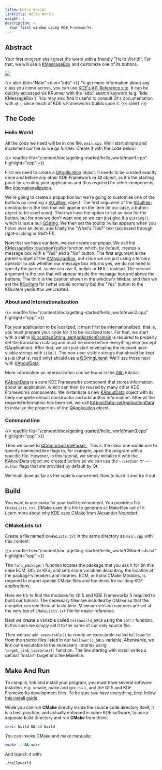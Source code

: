 ```yaml
---
title: Hello World!
linkTitle: Hello World!
weight: 1
description: >
  Your first window using KDE Frameworks
---
```


## Abstract

Your first program shall greet the world with a friendly "Hello World!". For that, we will use a [KMessageBox](docs:kwidgetsaddons;KMessageBox) and customize one of its buttons.

![](result.png)

{{< alert title="Note" color="info" >}}
To get more information about any class you come across, you can use [KDE's API Reference site](https://api.kde.org/index.html). It can be quickly accessed via KRunner with the 'kde:' search keyword (e.g. 'kde: KMessageBox'). You may also find it useful to consult Qt's documentation with `qt:`, since much of KDE's Frameworks builds upon it.
{{< /alert >}}


## The Code

### Hello World

All the code we need will be in one file, `main.cpp`. We'll start simple and increment our file as we go further. Create it with the code below: 


{{< readfile file="/content/docs/getting-started/hello_world/main1.cpp" highlight="cpp" >}}

First we need to create a [QApplication](https://doc.qt.io/qt-5/qapplication.html) object. It needs to be created exactly once and before any other KDE Framework or Qt object, as it's the starting point for creating your application and thus required for other components, like [Internationalization](../i18n/).

We're going to create a popup box but we're going to customise one of the buttons by creating a [KGuiItem](docs:kwidgetsaddons;KGuiItem) object. The first argument of the [KGuiItem](docs:kwidgetsaddons;KGuiItem) constructor is the text that will appear on the item (in our case, a button object to be used soon). Then we have the option to set an icon for the button, but for now we don't want one so we can just give it a `QString()`, which is just a null [QString](https://doc.qt.io/qt-5/qstring.html). We then set the tooltip (what appears when you hover over an item), and finally the "What's This?" text (accessed through right-clicking or Shift-F1).

Now that we have our item, we can create our popup. We call the [KMessageBox::questionYesNo](docs:kwidgetsaddons;KMessageBox::questionYesNo) function which, by default, creates a message box with a "Yes" and a "No" button. The first argument is the parent widget of the [KMessageBox](docs:kwidgetsaddons;KMessageBox), but since we are just using a ternary operator to ask whether our message box returns yes, we do not need to specify the parent, so we can use 0, nullptr or NULL instead. The second argument is the text that will appear inside the message box and above the buttons. The third is the caption shown in the window's titlebar, and then we set the [KGuiItem](docs:kwidgetsaddons;KGuiItem) for (what would normally be) the "Yes" button to the KGuiItem yesButton we created.

### About and Internationalization

{{< readfile file="/content/docs/getting-started/hello_world/main2.cpp" highlight="cpp" >}}

For your application to be localized, it must first be internationalized, that is, you must prepare your code for it to be localized later. For that, we start with a call to [KLocalizedString::setApplicationDomain](docs:ki18n;KLocalizedString::setApplicationDomain) is required to properly set the translation catalog and must be done before everything else (except QApplication). After that, we can just start enveloping the relevant user-visible strings with `i18n()`. The non-user visible strings that should be kept as-is (that is, read only) should use a [QStringLiteral](https://doc.qt.io/qt-5/qstring.html#QStringLiteral). We'll use those next with [KAboutData](docs:kcoreaddons;KAboutData).

More information on internalization can be found in the [i18n](https://techbase.kde.org/Localization) tutorial.

[KAboutData](docs:kcoreaddons;KAboutData) is a core KDE Frameworks component that stores information about an application, which can then be reused by many other KDE Frameworks components. We instantiate a new [KAboutData](docs:kcoreaddons;KAboutData) object with its fairly complete default constructor and add author information. After all the required information has been set, we call [KAboutData::setApplicationData](docs:kcoreaddons;KAboutData::setApplicationData) to initialize the properties of the [QApplication ](https://doc.qt.io/qt-5/qapplication.html) object.

### Command line

{{< readfile file="/content/docs/getting-started/hello_world/main3.cpp" highlight="cpp" >}}

Then we come to [QCommandLineParser ](https://doc.qt.io/qt-5/qcommandlineparser.html). This is the class one would use to specify command line flags to, for example, open the program with a specific file. However, in this tutorial, we simply initialize it with the [KAboutData](docs:kcoreaddons;KAboutData) object we created before so we can use the `--version` or `--author` flags that are provided by default by Qt.

We're all done as far as the code is concerned. Now to build it and try it out.

## Build

You want to use `cmake` for your build environment. You provide a file `CMakeLists.txt`, CMake uses this file to generate all Makefiles out of it. Learn more about why [KDE uses CMake from Alexander Neundorf](https://lwn.net/Articles/188693/).

### CMakeLists.txt

Create a file named `CMakeLists.txt` in the same directory as `main.cpp` with this content: 

{{< readfile file="/content/docs/getting-started/hello_world/CMakeLists.txt" highlight="cpp" >}}

The `find_package()` function locates the package that you ask it for (in this case ECM, Qt5, or KF5) and sets some variables describing the location of the package's headers and libraries. ECM, or Extra CMake Modules, is required to import special CMake files and functions for building KDE applications.

Here we try to find the modules for Qt 5 and KDE Frameworks 5 required to build our tutorial. The necessary files are included by CMake so that the compiler can see them at build time. Minimum version numbers are set at the very top of `CMakeLists.txt` file for easier reference.

Next we create a variable called `helloworld_SRCS` using the `set()` function. In this case we simply set it to the name of our only source file. 

Then we use `add_executable()` to create an executable called `helloworld` from the source files listed in our `helloworld_SRCS` variable. Afterwards, we link our executable to the necessary libraries using `target_link_libraries()` function. The line starting with install writes a default "install" target into the Makefile. 

Make And Run
------------

To compile, link and install your program, you must have several software installed, e.g. cmake, make and gcc-c++, and the Qt 5 and KDE Frameworks development files. To be sure you have everything, best follow [this install guide](https://community.kde.org/Get_Involved/development#One-time_setup:_your_development_environment).

While you can run **CMake** directly inside the source code directory itself, it is a best practice, and actually enforced in some KDE software, to use a separate build directory and run **CMake** from there: 

```bash
mkdir build && cd build
```

You can invoke CMake and make manually:

```bash
cmake .. && make
```

And launch it with: 

```bash
./helloworld
```
